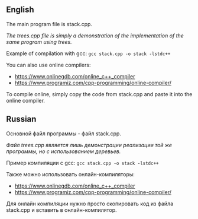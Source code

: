 ## English
The main program file is stack.cpp.

*The trees.cpp file is simply a demonstration of the implementation of the same program using trees.*

Example of compilation with gcc:
`gcc stack.cpp -o stack -lstdc++`

You can also use online compilers:
- https://www.onlinegdb.com/online_c++_compiler
- https://www.programiz.com/cpp-programming/online-compiler/

To compile online, simply copy the code from stack.cpp and paste it into the online compiler.

## Russian
Основной файл программы - файл stack.cpp.

*Файл trees.cpp является лишь демонстрации реализации той же программы, но с использованием деревьев.*

Пример компиляции c gcc:
`gcc stack.cpp -o stack -lstdc++`

Также можно использовать онлайн-компиляторы:
- https://www.onlinegdb.com/online_c++_compiler
- https://www.programiz.com/cpp-programming/online-compiler/

Для онлайн компиляции нужно просто скопировать код из файла stack.cpp и вставить в онлайн-компилятор.
